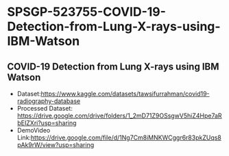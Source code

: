 # SPSGP-523755-COVID-19-Detection-from-Lung-X-rays-using-IBM-Watson

## COVID-19 Detection from Lung X-rays using IBM Watson

- Dataset:https://www.kaggle.com/datasets/tawsifurrahman/covid19-radiography-database
- Processed Dataset: https://drive.google.com/drive/folders/1_2mD71Z9OSsgwV5hiZ4Hpe7aRbEIZXri?usp=sharing
- DemoVideo Link:https://drive.google.com/file/d/1Ng7Cm8iMNKWCggr6r83pkZUqs8pAk9rW/view?usp=sharing